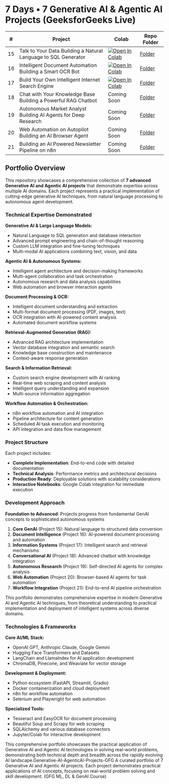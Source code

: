 # 7 Days • 7 Generative AI & Agentic AI Projects (GeeksforGeeks Live)

| # | Project | Colab | Repo Folder |
|---|---------|-------|-------------|
| 15 | Talk to Your Data Building a Natural Language to SQL Generator | [![Open In Colab](https://colab.research.google.com/assets/colab-badge.svg)](https://colab.research.google.com/drive/1J-1kOr43vAtIYEFHD5jy7BsTqMebU4WP) | [Folder](./15_Talk_to_Your_Data_Building_a_Natural_Language_to_SQL_Generator/) |
| 16 | Intelligent Document Automation Building a Smart OCR Bot | [![Open In Colab](https://colab.research.google.com/assets/colab-badge.svg)](https://colab.research.google.com/drive/1A0g52PZz_XFo4Ne9vlS5tXPGIxQi3HZd) | [Folder](./16_Intelligent_Document_Automation_Building_a_Smart_OCR_Bot/) |
| 17 | Build Your Own Intelligent Internet Search Engine | [![Open In Colab](https://colab.research.google.com/assets/colab-badge.svg)](https://colab.research.google.com/drive/1F6mF1SJR4cxg86zlXaYN220W4NeBf_RQ) | [Folder](./17_Build_Your_Own_Intelligent_Internet_Search_Engine/) |
| 18 | Chat with Your Knowledge Base Building a Powerful RAG Chatbot | Coming Soon | [Folder](./18_Chat_with_Your_Knowledge_Base_Building_a_Powerful_RAG_Chatbot/) |
| 19 | Autonomous Market Analyst Building AI Agents for Deep Research | Coming Soon | [Folder](./19_Autonomous_Market_Analyst_Building_AI_Agents_for_Deep_Research/) |
| 20 | Web Automation on Autopilot Building an AI Browser Agent | Coming Soon | [Folder](./20_Web_Automation_on_Autopilot_Building_an_AI_Browser_Agent/) |
| 21 | Building an AI Powered Newsletter Pipeline on n8n | Coming Soon | [Folder](./21_Building_an_AI_Powered_Newsletter_Pipeline_on_n8n/) |

## Portfolio Overview

This repository showcases a comprehensive collection of **7 advanced Generative AI and Agentic AI projects** that demonstrate expertise across multiple AI domains. Each project represents a practical implementation of cutting-edge generative AI techniques, from natural language processing to autonomous agent development.

### Technical Expertise Demonstrated

**Generative AI & Large Language Models:**
- Natural Language to SQL generation and database interaction
- Advanced prompt engineering and chain-of-thought reasoning
- Custom LLM integration and fine-tuning techniques
- Multi-modal AI applications combining text, vision, and data

**Agentic AI & Autonomous Systems:**
- Intelligent agent architecture and decision-making frameworks
- Multi-agent collaboration and task orchestration
- Autonomous research and data analysis capabilities
- Web automation and browser interaction agents

**Document Processing & OCR:**
- Intelligent document understanding and extraction
- Multi-format document processing (PDF, images, text)
- OCR integration with AI-powered content analysis
- Automated document workflow systems

**Retrieval-Augmented Generation (RAG):**
- Advanced RAG architecture implementation
- Vector database integration and semantic search
- Knowledge base construction and maintenance
- Context-aware response generation

**Search & Information Retrieval:**
- Custom search engine development with AI ranking
- Real-time web scraping and content analysis
- Intelligent query understanding and expansion
- Multi-source information aggregation

**Workflow Automation & Orchestration:**
- n8n workflow automation and AI integration
- Pipeline architecture for content generation
- Scheduled AI task execution and monitoring
- API integration and data flow management

### Project Structure

Each project includes:
- **Complete Implementation**: End-to-end code with detailed documentation
- **Technical Analysis**: Performance metrics and architectural decisions
- **Production Ready**: Deployable solutions with scalability considerations
- **Interactive Notebooks**: Google Colab integration for immediate execution

### Development Approach

**Foundation to Advanced**: Projects progress from fundamental GenAI concepts to sophisticated autonomous systems
1. **Core GenAI** (Project 15): Natural language to structured data conversion
2. **Document Intelligence** (Project 16): AI-powered document processing and automation
3. **Information Systems** (Project 17): Intelligent search and retrieval mechanisms
4. **Conversational AI** (Project 18): Advanced chatbot with knowledge integration
5. **Autonomous Research** (Project 19): Self-directed AI agents for complex analysis
6. **Web Automation** (Project 20): Browser-based AI agents for task automation
7. **Workflow Integration** (Project 21): End-to-end AI pipeline orchestration

This portfolio demonstrates comprehensive expertise in modern Generative AI and Agentic AI techniques, from theoretical understanding to practical implementation and deployment of intelligent systems across diverse domains.

### Technologies & Frameworks

**Core AI/ML Stack:**
- OpenAI GPT, Anthropic Claude, Google Gemini
- Hugging Face Transformers and Datasets
- LangChain and LlamaIndex for AI application development
- ChromaDB, Pinecone, and Weaviate for vector storage

**Development & Deployment:**
- Python ecosystem (FastAPI, Streamlit, Gradio)
- Docker containerization and cloud deployment
- n8n for workflow automation
- Selenium and Playwright for web automation

**Specialized Tools:**
- Tesseract and EasyOCR for document processing
- Beautiful Soup and Scrapy for web scraping
- SQLAlchemy and various database connectors
- Jupyter/Colab for interactive development

This comprehensive portfolio showcases the practical application of Generative AI and Agentic AI technologies in solving real-world problems, demonstrating both technical depth and breadth across the rapidly evolving AI landscape.Generative-AI-AgenticAI-Projects-GFG
A curated portfolio of 7 Generative AI and Agentic AI projects. Each project demonstrates practical applications of AI concepts, focusing on real-world problem solving and skill development. (GFG ML, DL &amp; GenAI Course)
